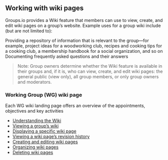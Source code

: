 ## Working with wiki pages

Groups.io provides a Wiki feature that members can use to view, create, and edit wiki pages on a group’s website. Example uses for a group wiki include (but are not limited to):

Providing a repository of information that is relevant to the group—for example, project ideas for a woodworking club, recipes and cooking tips for a cooking club, a membership handbook for a social organization, and so on
Documenting frequently asked questions and their answers
> Note: Group owners determine whether the Wiki feature is available in their groups and, if it is, who can view, create, and edit wiki pages: the general public (view only), all group members, or only group owners and moderators.

### Working Group (WG) wiki page
Each WG wiki landing page offers an overview of the appointments, objectives and key activities

- [Understanding the Wiki](https://groups.io/helpcenter/membersmanual/1/working-with-wiki-pages/understanding-the-wiki-feature)
- [Viewing a group’s wiki](https://groups.io/helpcenter/membersmanual/1/working-with-wiki-pages/viewing-a-group-s-wiki)
- [Displaying a specific wiki page](https://groups.io/helpcenter/membersmanual/1/working-with-wiki-pages/displaying-a-specific-wiki-page)
- [Viewing a wiki page’s revision history](https://groups.io/helpcenter/membersmanual/1/working-with-wiki-pages/viewing-a-wiki-page-s-revision-history)
- [Creating and editing wiki pages](https://groups.io/helpcenter/membersmanual/1/working-with-wiki-pages/creating-and-editing-wiki-pages)
- [Organizing wiki pages](https://groups.io/helpcenter/membersmanual/1/working-with-wiki-pages/organizing-wiki-pages)
- [Deleting wiki pages](https://groups.io/helpcenter/membersmanual/1/working-with-wiki-pages/deleting-wiki-pages)
